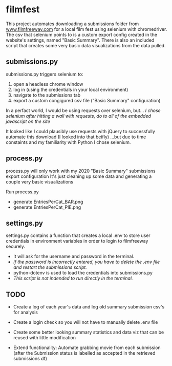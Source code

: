 # filmfest

This project automates downloading a submissions folder from www.filmfreeway.com for a local film fest using selenium with chromedriver.
The csv that selenium points to is a custom export config created in the website's settings, named "Basic Summary".
There is also an included script that creates some very basic data visualizations from the data pulled.

## submissions.py

submissions.py triggers selenium to: 
1. open a headless chrome window
2. log in (using the credentials in your local environment)
3. navigate to the submissions tab
4. export a custom congigured csv file ("Basic Summary" configuration)

In a perfact world, I would be using requests over selenium, but...
*I chose selenium after hitting a wall with requests, do to all of the embedded javascript on the site*

It looked like I could plausibly use requests with jQuery to successfully automate this download (I looked into that beifly)
...but due to time constaints and my familiarity with Python I chose selenium.

## process.py

process.py will only work with my 2020 "Basic Summary" submissions export configuration
It's just cleaning up some data and generating a couple very basic visualizations

Run process.py
- generate EntriesPerCat_BAR.png
- generate EntriesPerCat_PIE.png

## settings.py

settings.py contains a function that creates a local .env to store user credentials in environment variables in order to login to filmfreeway securely.
- It will ask for the username and password in the terminal.
- *if the password is incorrectly entered, you have to delete the .env file and restart the submissions script.*
- python-dotenv is used to load the credentials into submissions.py
- *This script is not indended to run directly in the terminal.*

## TODO

- Create a log of each year's data and log old summary submission csv's for analysis
- Create a login check so you will not have to manually delete .env file
- Create some better looking summary statistics and data viz that can be reused with little modification

- Extend functionality: Automate grabbing movie from each submission (after the Submission status is labelled as accepted in the retrieved submissions df)
